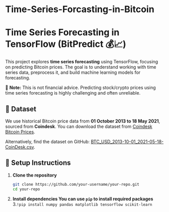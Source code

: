 # Time-Series-Forcasting-in-Bitcoin
# Time Series Forecasting in TensorFlow (BitPredict 💰📈)

This project explores **time series forecasting** using TensorFlow, focusing on predicting Bitcoin prices. The goal is to understand working with time series data, preprocess it, and build machine learning models for forecasting.

🚨 **Note:** This is not financial advice. Predicting stock/crypto prices using time series forecasting is highly challenging and often unreliable.

## 📂 Dataset

We use historical Bitcoin price data from **01 October 2013 to 18 May 2021**, sourced from **Coindesk**. You can download the dataset from [Coindesk Bitcoin Prices](https://www.coindesk.com/price/bitcoin).

Alternatively, find the dataset on GitHub: [BTC_USD_2013-10-01_2021-05-18-CoinDesk.csv](https://github.com/mrdbourke/tensorflow-deep-learning/blob/main/extras/BTC_USD_2013-10-01_2021-05-18-CoinDesk.csv).

## 🚀 Setup Instructions

1. **Clone the repository**
   ```bash
   git clone https://github.com/your-username/your-repo.git
   cd your-repo

2. **Install dependencies You can use ```pip``` to install required packages**
3.```!pip install numpy pandas matplotlib tensorflow scikit-learn```
